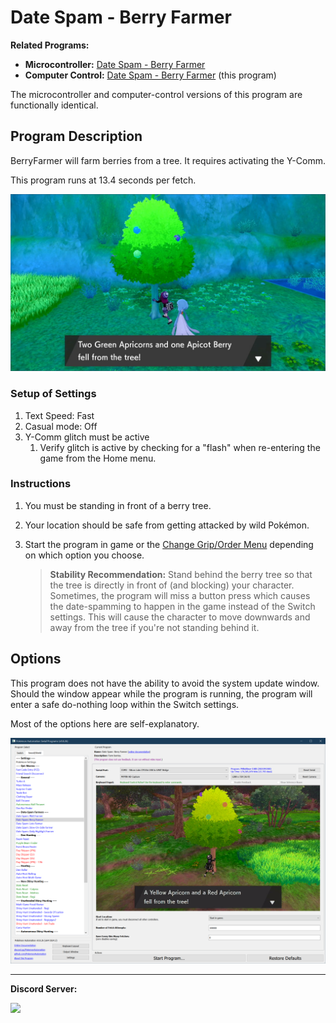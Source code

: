# Date Spam - Berry Farmer

**Related Programs:**
- **Microcontroller:** [Date Spam - Berry Farmer](https://github.com/PokemonAutomation/Microcontroller/blob/master/Wiki/Programs/PokemonSwSh/DateSpam-BerryFarmer.md)
- **Computer Control:** [Date Spam - Berry Farmer](https://github.com/PokemonAutomation/ComputerControl/blob/master/Wiki/Programs/PokemonSwSh/DateSpam-BerryFarmer.md) (this program)

The microcontroller and computer-control versions of this program are functionally identical.


## Program Description

BerryFarmer will farm berries from a tree. It requires activating the Y-Comm.

This program runs at 13.4 seconds per fetch.

<img src="images/DateSpam-BerryFarmer-0.png">

### Setup of Settings

1. Text Speed: Fast
2. Casual mode: Off
3. Y-Comm glitch must be active
   1. Verify glitch is active by checking for a "flash" when re-entering the game from the Home menu.

### Instructions

1. You must be standing in front of a berry tree.
2. Your location should be safe from getting attacked by wild Pokémon.
3. Start the program in game or the [Change Grip/Order Menu](https://github.com/PokemonAutomation/Microcontroller/blob/master/Wiki/Programs/NintendoSwitch/ChangeGripOrderMenu.md) depending on which option you choose.

   > **Stability Recommendation:** Stand behind the berry tree so that the tree is directly in front of (and blocking) your character. Sometimes, the program will miss a button press which causes the date-spamming to happen in the game instead of the Switch settings. This will cause the character to move downwards and away from the tree if you're not standing behind it.


## Options

This program does not have the ability to avoid the system update window. Should the window appear while the program is running, the program will enter a safe do-nothing loop within the Switch settings.

Most of the options here are self-explanatory.

<img src="images/DateSpam-BerryFarmer-Settings.png">


<hr>

**Discord Server:** 

[<img src="https://canary.discordapp.com/api/guilds/695809740428673034/widget.png?style=banner2">](https://discord.gg/cQ4gWxN)


